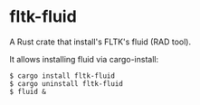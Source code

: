 # fltk-fluid

A Rust crate that install's FLTK's fluid (RAD tool).

It allows installing fluid via cargo-install:

```
$ cargo install fltk-fluid
$ cargo uninstall fltk-fluid
$ fluid &
```
